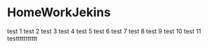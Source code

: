 # HomeWorkJekins
test 1
test 2
test 3
test 4
test 5
test 6
test 7
test 8
test 9
test 10
test 11
testtttttttttt


